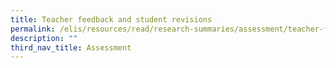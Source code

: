 ```yaml
---
title: Teacher feedback and student revisions
permalink: /elis/resources/read/research-summaries/assessment/teacher-feedback-and-student-revisions/
description: ""
third_nav_title: Assessment
---
```

